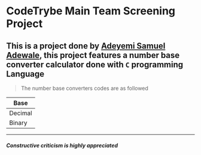 # CodeTrybe Main Team Screening Project

This is a project done by [Adeyemi Samuel
Adewale](https://www.github.com/Samfrodo9), this project features a number base
converter calculator done with `C` programming Language
---
> The number base converters codes are as followed

| Base |
| ---- |
|Decimal|
|Binary|

---

##### Constructive criticism is highly appreciated
